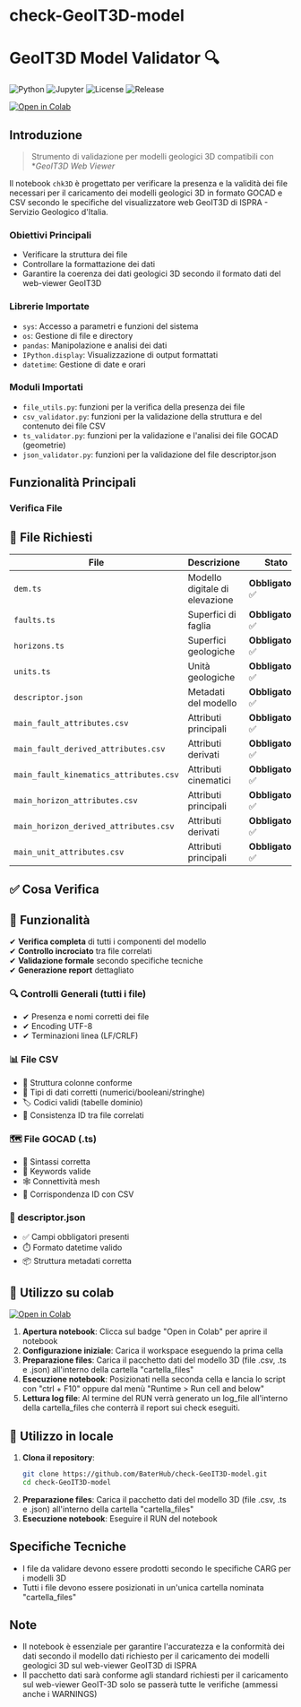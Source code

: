 # check-GeoIT3D-model

# GeoIT3D Model Validator 🔍

![Python](https://img.shields.io/badge/python-3.9%2B-blue)
![Jupyter](https://img.shields.io/badge/Jupyter-Notebook-orange)
![License](https://img.shields.io/badge/license-MIT-green)
![Release](https://img.shields.io/badge/version-1.0.0-blue)

[![Open in Colab](https://colab.research.google.com/assets/colab-badge.svg)](https://colab.research.google.com/github/BaterHub/check-GeoIT3D-model/blob/main/chk_3D.ipynb)

## Introduzione

> Strumento di validazione per modelli geologici 3D compatibili con **GeoIT3D Web Viewer*

Il notebook `chk3D` è progettato per verificare la presenza e la validità dei file necessari per il caricamento dei modelli geologici 3D in formato GOCAD e CSV secondo le specifiche del visualizzatore web GeoIT3D di ISPRA - Servizio Geologico d'Italia.

### Obiettivi Principali

- Verificare la struttura dei file
- Controllare la formattazione dei dati
- Garantire la coerenza dei dati geologici 3D secondo il formato dati del web-viewer GeoIT3D


### Librerie Importate

- `sys`: Accesso a parametri e funzioni del sistema
- `os`: Gestione di file e directory
- `pandas`: Manipolazione e analisi dei dati
- `IPython.display`: Visualizzazione di output formattati
- `datetime`: Gestione di date e orari

### Moduli Importati

- `file_utils.py`: funzioni per la verifica della presenza dei file
- `csv_validator.py`: funzioni per la validazione della struttura e del contenuto dei file CSV
- `ts_validator.py`: funzioni per la validazione e l'analisi dei file GOCAD (geometrie)
- `json_validator.py`: funzioni per la validazione del file descriptor.json

## Funzionalità Principali

### Verifica File

## 📁 File Richiesti

| File                                  | Descrizione                     | Stato                |
|---------------------------------------|---------------------------------|----------------------|
| `dem.ts`                              | Modello digitale di elevazione  | **Obbligatorio** ✅ |
| `faults.ts`                           | Superfici di faglia             | **Obbligatorio** ✅ |
| `horizons.ts`                         | Superfici geologiche            | **Obbligatorio** ✅ |
| `units.ts`                            | Unità geologiche                | **Obbligatorio** ✅ |
| `descriptor.json`                     | Metadati del modello            | **Obbligatorio** ✅ |
| `main_fault_attributes.csv`           | Attributi principali            | **Obbligatorio** ✅ |
| `main_fault_derived_attributes.csv`   | Attributi derivati              | **Obbligatorio** ✅ |
| `main_fault_kinematics_attributes.csv`| Attributi cinematici            | **Obbligatorio** ✅ |
| `main_horizon_attributes.csv`         | Attributi principali            | **Obbligatorio** ✅ |
| `main_horizon_derived_attributes.csv` | Attributi derivati              | **Obbligatorio** ✅ |
| `main_unit_attributes.csv`            | Attributi principali            | **Obbligatorio** ✅ |


## ✅ Cosa Verifica

## 🎯 Funzionalità

✔ **Verifica completa** di tutti i componenti del modello  
✔ **Controllo incrociato** tra file correlati  
✔ **Validazione formale** secondo specifiche tecniche  
✔ **Generazione report** dettagliato  

### 🔍 Controlli Generali (tutti i file)
- ✔ Presenza e nomi corretti dei file  
- ✔ Encoding UTF-8  
- ✔ Terminazioni linea (LF/CRLF)

### 📊 File CSV
- 🧩 Struttura colonne conforme  
- 🔢 Tipi di dati corretti (numerici/booleani/stringhe)  
- 🏷️ Codici validi (tabelle dominio)  
- 🔗 Consistenza ID tra file correlati  

### 🗺️ File GOCAD (.ts)
- 📜 Sintassi corretta  
- 🔑 Keywords valide  
- 🕸️ Connettività mesh  
- 🔄 Corrispondenza ID con CSV  

### 📝 descriptor.json
- ✅ Campi obbligatori presenti  
- ⏱️ Formato datetime valido  
- 📦 Struttura metadati corretta  

## 🚀 Utilizzo su colab

[![Open in Colab](https://colab.research.google.com/assets/colab-badge.svg)](https://colab.research.google.com/github/BaterHub/check-GeoIT3D-model/blob/main/chk_3D.ipynb)

1. **Apertura notebook**:
    Clicca sul badge "Open in Colab" per aprire il notebook
2. **Configurazione iniziale**:
    Carica il workspace eseguendo la prima cella 
3. **Preparazione files**:
    Carica il pacchetto dati del modello 3D (file .csv, .ts e .json) all'interno della cartella "cartella_files"
4. **Esecuzione notebook**:
    Posizionati nella seconda cella e lancia lo script con "ctrl + F10" oppure dal menù "Runtime > Run cell and below"
5. **Lettura log file**:
    Al termine del RUN verrà generato un log_file all'interno della cartella_files che conterrà il report sui check eseguiti.

## 🚀 Utilizzo in locale

1. **Clona il repository**:
   ```bash
   git clone https://github.com/BaterHub/check-GeoIT3D-model.git
   cd check-GeoIT3D-model
2. **Preparazione files**:
    Carica il pacchetto dati del modello 3D (file .csv, .ts e .json) all'interno della cartella "cartella_files"
3. **Esecuzione notebook**:
    Eseguire il RUN del notebook

## Specifiche Tecniche

- I file da validare devono essere prodotti secondo le specifiche CARG per i modelli 3D
- Tutti i file devono essere posizionati in un'unica cartella nominata "cartella_files"

## Note

- Il notebook è essenziale per garantire l'accuratezza e la conformità dei dati secondo il modello dati richiesto per il caricamento dei modelli geologici 3D sul web-viewer GeoIT3D di ISPRA
- Il pacchetto dati sarà conforme agli standard richiesti per il caricamento sul web-viewer GeoIT-3D solo se passerà tutte le verifiche (ammessi anche i WARNINGS)